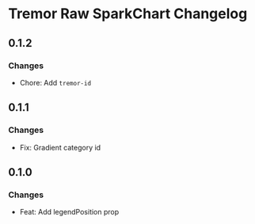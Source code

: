 # Tremor Raw SparkChart Changelog

## 0.1.2

### Changes

- Chore: Add `tremor-id`

## 0.1.1

### Changes

- Fix: Gradient category id

## 0.1.0

### Changes

- Feat: Add legendPosition prop
